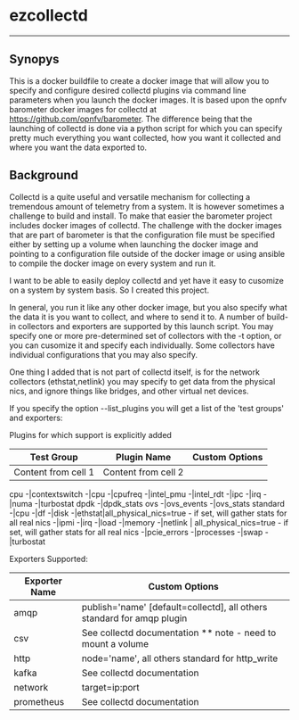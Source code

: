 # ezcollectd
---------------
## Synopys
This is a docker buildfile to create a docker image that will allow you to specify and configure desired collectd plugins via command line parameters when you launch the docker images.
It is based upon the opnfv barometer docker images for collectd at https://github.com/opnfv/barometer.  The difference being that the launching of collectd is done via a python script for which you can specify pretty much everything you want collected, how you want it collected and where you want the data exported to.

## Background
Collectd is a quite useful and versatile mechanism for collecting a tremendous amount of telemetry from a system.  It is however sometimes a challenge to build and install.  To make that easier the barometer project includes docker images of collectd.
The challenge with the docker images that are part of barometer is that the configuration file must be specified either by setting up a volume when launching the docker image and pointing to a configuration file outside of the docker image or using ansible to compile the docker image on every system and run it.

I want to be able to easily deploy collectd and yet have it easy to cusomize on a system by system basis.  So I created this project.  

In general, you run it like any other docker image, but you also specify what the data it is you want to collect, and where to send it to.  A number of build-in collectors and exporters are supported by this launch script.  You may specify one or more pre-determined set of collectors with the -t option, or you can cusomize it and specify each individually.
Some collectors have individual configurations that you may also specify.

One thing I added that is not part of collectd itself, is for the network collectors (ethstat,netlink) you may specify to get data from the physical nics, and ignore things like bridges, and other virtual net devices.

If you specify the option --list_plugins you will get a list of the 'test groups' and exporters:


Plugins for which support is explicitly added

Test Group | Plugin Name | Custom Options
---------- | ----------- | --------------
Content from cell 1 | Content from cell 2
cpu
 -|contextswitch
-|cpu
-|cpufreq
-|intel_pmu
-|intel_rdt 
-|ipc
-|irq
-|numa
-|turbostat
dpdk
-|dpdk_stats
ovs
-|ovs_events
-|ovs_stats
standard
-|cpu
-|df
-|disk
-|ethstat|all_physical_nics=true - if set, will gather stats for all real nics
-|ipmi
-|irq
-|load
-|memory
-|netlink | all_physical_nics=true - if set, will gather stats for all real nics
-|pcie_errors
-|processes
-|swap
-|turbostat

Exporters Supported:

Exporter Name | Custom Options
------------- | --------------
amqp | publish='name' [default=collectd], all others standard for amqp plugin
csv | See collectd documentation ** note - need to mount a volume
http | node='name', all others standard for http_write
kafka | See collectd documentation
network | target=ip:port
prometheus | See collectd documentation

